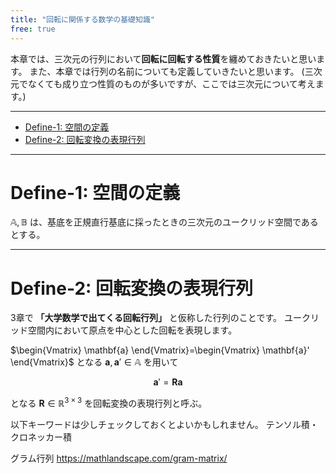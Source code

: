 ```yaml
---
title: "回転に関係する数学の基礎知識"
free: true
---
```


本章では、三次元の行列において**回転に回転する性質**を纏めておきたいと思います。
また、本章では行列の名前についても定義していきたいと思います。
(三次元でなくても成り立つ性質のものが多いですが、ここでは三次元について考えます。)

----

- [Define-1: 空間の定義](#define-1-空間の定義)
- [Define-2: 回転変換の表現行列](#define-2-回転変換の表現行列)


----

# Define-1: 空間の定義
$\mathbb{A}, \mathbb{B}$ は、基底を正規直行基底に採ったときの三次元のユークリッド空間であるとする。

----

# Define-2: 回転変換の表現行列
3章で **「大学数学で出てくる回転行列」** と仮称した行列のことです。
ユークリッド空間内において原点を中心とした回転を表現します。

$\begin{Vmatrix} \mathbf{a} \end{Vmatrix}=\begin{Vmatrix} \mathbf{a}' \end{Vmatrix}$ となる $\mathbf{a}, \mathbf{a}' \in \mathbb{A}$ を用いて

$$
\begin{equation}
    \mathbf{a}' = \mathbf{R}\mathbf{a}
\end{equation}
$$

となる $\mathbf{R}\in \mathbb{R}^{3\times 3}$ を回転変換の表現行列と呼ぶ。

以下キーワードは少しチェックしておくとよいかもしれません。
テンソル積・クロネッカー積


グラム行列
https://mathlandscape.com/gram-matrix/
